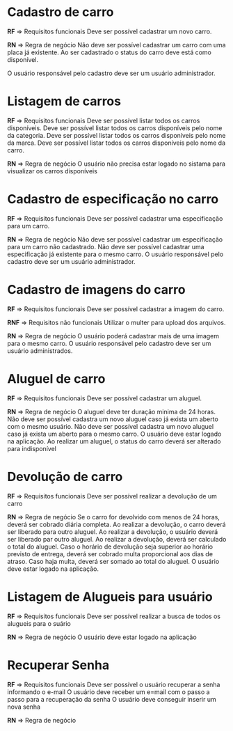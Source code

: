 # Cadastro de carro

**RF** => Requisitos funcionais
Deve ser possível cadastrar um novo carro.

**RN** => Regra de negócio
Não deve ser possível cadastrar um carro com uma placa já existente.
Ao ser cadastrado o status do carro deve está como disponível.

O usuário responsável pelo cadastro deve ser um usuário administrador.

# Listagem de carros

**RF** => Requisitos funcionais
Deve ser possível listar todos os carros disponíveis.
Deve ser possível listar todos os carros disponíveis pelo nome da categoria.
Deve ser possível listar todos os carros disponíveis pelo nome da marca.
Deve ser possível listar todos os carros disponíveis pelo nome da carro.

**RN** => Regra de negócio
O usuário não precisa estar logado no sistama para visualizar os carros disponíveis

# Cadastro de especificação no carro

**RF** => Requisitos funcionais
Deve ser possível cadastrar uma especificação para um carro.

**RN** => Regra de negócio
Não deve ser possível cadastrar um especificação para um carro não cadastrado.
Não deve ser possível cadastrar uma especificação já existente para o mesmo carro.
O usuário responsável pelo cadastro deve ser um usuário administrador.

# Cadastro de imagens do carro

**RF** => Requisitos funcionais
Deve ser possível cadastrar a imagem do carro.

**RNF** => Requisitos não funcionais
Utilizar o multer para upload dos arquivos.

**RN** => Regra de negócio
O usuário poderá cadastrar mais de uma imagem para o mesmo carro.
O usuário responsável pelo cadastro deve ser um usuário administrados.

# Aluguel de carro

**RF** => Requisitos funcionais
Deve ser possível cadastrar um aluguel.

**RN** => Regra de negócio
O aluguel deve ter duração minima de 24 horas.
Não deve ser possível cadastra um novo aluguel caso já exista um aberto com o mesmo usuário.
Não deve ser possível cadastra um novo aluguel caso já exista um aberto para o mesmo carro.
O usuário deve estar logado na aplicação.
Ao realizar um aluguel, o status do carro deverá ser alterado para indisponível

# Devolução de carro

**RF** => Requisitos funcionais
Deve ser possível realizar a devolução de um carro

**RN** => Regra de negócio
Se o carro for devolvido com menos de 24 horas, deverá ser cobrado diária completa.
Ao realizar a devolução, o carro deverá ser liberado para outro aluguel.
Ao realizar a devolução, o usuário deverá ser liberado par outro aluguel.
Ao realizar a devolução, deverá ser calculado o total do aluguel.
Caso o horário de devolução seja superior ao horário previsto de entrega, deverá ser cobrado multa proporcional aos dias de atraso.
Caso haja multa, deverá ser somado ao total do aluguel.
O usuário deve estar logado na aplicação.

# Listagem de Alugueis para usuário

**RF** => Requisitos funcionais
Deve ser possível realizar a busca de todos os alugueis para o suário

**RN** => Regra de negócio
O usuário deve estar logado na aplicação

# Recuperar Senha

**RF** => Requisitos funcionais
Deve ser possível o usuário recuperar a senha informando o e-mail
O usuário deve receber um e=mail com o passo a passo para a recuperação da senha
O usuário deve conseguir inserir um nova senha

**RN** => Regra de negócio
